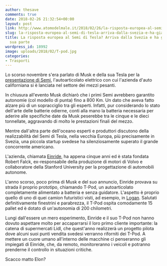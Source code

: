 ```yaml
---
author: thesave
comments: true
date: 2018-02-26 21:32:54+00:00
layout: post
link: http://www.atomodelmale.it/2018/02/26/la-risposta-europea-al-semi-di-tesla-arriva-dalla-svezia-e-ha-gia-lidl-dalla-sua-parte/
slug: la-risposta-europea-al-semi-di-tesla-arriva-dalla-svezia-e-ha-gia-lidl-dalla-sua-parte
title: La risposta europea al Semi di Tesla? Arriva dalla Svezia e ha già Lidl dalla
  sua parte
wordpress_id: 18992
image: uploads/2018/02/T-pod.jpg
categories:
- Trasporti
---
```


Lo scorso novembre s'era parlato di Musk e della sua Tesla per la [presentazione di Semi](/2017/11/27/elon-musk-presenta-tesla-semi-lautoarticolato-che-rivoluzionera-il-settore-del-trasporto-pesante.html), l'autoarticolato elettrico con cui l'azienda d'auto californiana si è lanciata nel settore dei mezzi pesanti.

In chiusura all'evento Musk dichiarò che i primi Semi avrebbero garantito autonomie (col modello di punta) fino a 800 Km. Un dato che aveva fatto alzare più di un sopracciglio tra gli esperti. Infatti, pur considerando lo stato dell'arte delle batterie odierne, conti alla mano la batteria necessaria per aderire alle specifiche date da Musk peserebbe tra le cinque e le dieci tonnellate, aggravando di molto le prestazioni finali del mezzo.

Mentre dall'altra parte dell'oceano esperti e produttori discutono della realizzabilità del Semi di Tesla, nella vecchia Europa, più precisamente in Svezia, una piccola startup svedese ha silenziosamente superato il grande concorrente americano.

L'azienda, chiamata [Einride](https://www.einride.eu/sv), ha appena cinque anni ed è stata fondata Robert Falck, ex-responsabile della produzione di motori di Volvo e collaboratore della Stanford University per la progettazione di automobili autonome.

L'anno scorso, poco prima di Musk e del suo annuncio, Einride provava su strada il proprio prototipo, chiamando T-Pod, un autoarticolato completamente alimentato a batteria e senza guidatore. L'aspetto è proprio quello di uno di quei camion futuristici visti, ad esempio, in [Logan](/2017/03/27/logan-the-wolverine.html). Salutati definitivamente finestrini e parabrezza, il T-Pod ospita comodamente 15 pallet ed è dotato di un'autonomia di 200 chilometri.

Lungi dall'essere un mero esperimento, Einride e il suo T-Pod non hanno dovuto aspettare molto per accaparrarsi il loro primo cliente importante: la catena di supermercati Lidl, che quest'anno realizzerà un progetto pilota dove alcuni suoi punti vendita svedesi verranno riforniti dei T-Pod. A mettere un cuore umano all'interno delle macchine ci penseranno gli impiegati di Einride, che, da remoto, monitoreranno i veicoli e potranno prenderne il controllo in situazioni critiche.

Scacco matto Elon?
